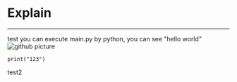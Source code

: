 # Explain
---
test
you can execute main.py by python, you can see "hello world"
![github picture](https://i0.wp.com/www.cienciaedados.com/wp-content/uploads/2016/08/15-Reposito%CC%81rios-no-Github-para-Cientistas-de-Dados.png?resize=1024%2C538&ssl=1)

```
print("123")
```
test2
